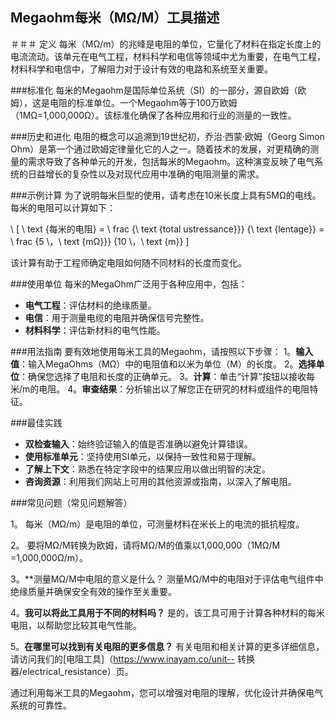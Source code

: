 ## Megaohm每米（MΩ/M）工具描述

＃＃＃ 定义
每米（MΩ/m）的兆峰是电阻的单位，它量化了材料在指定长度上的电流流动。该单元在电气工程，材料科学和电信等领域中尤为重要，在电气工程，材料科学和电信中，了解阻力对于设计有效的电路和系统至关重要。

###标准化
每米的Megaohm是国际单位系统（SI）的一部分，源自欧姆（欧姆），这是电阻的标准单位。一个Megaohm等于100万欧姆（1MΩ=1,000,000Ω）。该标准化确保了各种应用和行业的测量的一致性。

###历史和进化
电阻的概念可以追溯到19世纪初，乔治·西蒙·欧姆（Georg Simon Ohm）是第一个通过欧姆定律量化它的人之一。随着技术的发展，对更精确的测量的需求导致了各种单元的开发，包括每米的Megaohm。这种演变反映了电气系统的日益增长的复杂性以及对现代应用中准确的电阻测量的需求。

###示例计算
为了说明每米巨型的使用，请考虑在10米长度上具有5MΩ的电线。每米的电阻可以计算如下：

\ [
\ text {每米的电阻} = \ frac {\ text {total ustressance}}} {\ text {lentage}} = \ frac {5 \，\ text {mΩ}}} {10 \，\ text {m}}
\]

该计算有助于工程师确定电阻如何随不同材料的长度而变化。

###使用单位
每米的MegaOhm广泛用于各种应用中，包括：
-  **电气工程**：评估材料的绝缘质量。
-  **电信**：用于测量电缆的电阻并确保信号完整性。
-  **材料科学**：评估新材料的电气性能。

###用法指南
要有效地使用每米工具的Megaohm，请按照以下步骤：
1。**输入值**：输入MegaOhms（MΩ）中的电阻值和以米为单位（M）的长度。
2。**选择单位**：确保您选择了电阻和长度的正确单元。
3。**计算**：单击“计算”按钮以接收每米/m的电阻。
4。**审查结果**：分析输出以了解您正在研究的材料或组件的电阻特征。

###最佳实践
-  **双检查输入**：始终验证输入的值是否准确以避免计算错误。
-  **使用标准单元**：坚持使用SI单元，以保持一致性和易于理解。
-  **了解上下文**：熟悉在特定字段中的结果应用以做出明智的决定。
-  **咨询资源**：利用我们网站上可用的其他资源或指南，以深入了解电阻。

###常见问题（常见问题解答）

1。
每米（MΩ/m）是电阻的单位，可测量材料在米长上的电流的抵抗程度。

2。
要将MΩ/M转换为欧姆，请将MΩ/M的值乘以1,000,000（1MΩ/M =1,000,000Ω/m）。

3。**测量MΩ/M中电阻的意义是什么？
测量MΩ/M中的电阻对于评估电气组件中绝缘质量并确保安全有效的操作至关重要。

4。**我可以将此工具用于不同的材料吗？**
是的，该工具可用于计算各种材料的每米电阻，以帮助您比较其电气性能。

5。**在哪里可以找到有关电阻的更多信息？**
有关电阻和相关计算的更多详细信息，请访问我们的[电阻工具]（https://www.inayam.co/unit-- 转换器/electrical_resistance）页。

通过利用每米工具的Megaohm，您可以增强对电阻的理解，优化设计并确保电气系统的可靠性。